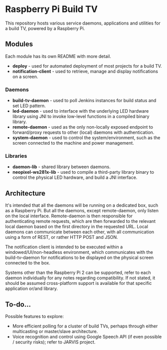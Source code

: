 # Raspberry Pi Build TV
This repository hosts various service daemons, applications and utilities for a build TV, powered by a Raspberry Pi.


## Modules
Each module has its own README with more detail.

- **deploy** - used for automated deployment of most projects for a build TV.
- **notification-client** - used to retrieve, manage and display notifications on a screen.

### Daemons
- **build-tv-daemon** - used to poll Jenkins instances for build status and set LED pattern.
- **led-daemon** - used to interface with the underlying LED hardware library using JNI to invoke low-level functions in a compiled binary library.
- **remote-daemon** - used as the only non-locally exposed endpoint to forward/proxy requests to other (local) daemons with authentication.
- **system-daemon** - used to control the system/environment, such as the screen connected to the machine and power management.

### Libraries
- **daemon-lib** - shared library between daemons.
- **neopixel-ws281x-lib** - used to compile a third-party library binary to control the physical LED hardware, and build a JNI interface.


## Architecture
It's intended that all the daemons will be running on a dedicated box, such as a Raspberry Pi. But all the daemons, except remote-daemon, only listen on the local interface. Remote-daemon is then responsible for authenticating remote requests, which are then forwarded to the relevant local daemon based on the first directory in the requested URL. Local daemons can communicate between each other, with all communication using a form of REST, or rather HTTP POST and JSON.

The notification client is intended to be executed within a windowed/UI/non-headless environment, which communicates with the build-tv-daemon for notifications to be displayed on the physical screen connected to the box.

Systems other than the Raspberry Pi 2 can be supported, refer to each daemon individually for any notes regarding compatibility. If not stated, it should be assumed cross-platform support is available for that specific application or/and library.


## To-do...
Possible features to explore:
- More efficient polling for a cluster of build TVs, perhaps through either multicasting or master/slave architecture.
- Voice recognition and control using Google Speech API (if even possible / security risks); refer to JARVIS project.
